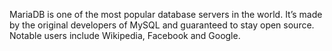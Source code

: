 MariaDB is one of the most popular database servers in the world. It’s made by the original developers of MySQL and guaranteed to stay open source. Notable users include Wikipedia, Facebook and Google.
